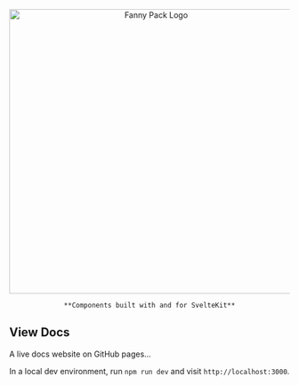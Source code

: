 <script lang="ts">
  import Logo from "/static/fanny-pack.svg";
</script>


<div id="home">
  <div id="img-container">
    <img src={Logo} alt="Fanny Pack Logo" />

    **Components built with and for SvelteKit**
  </div>

  ## View Docs
  A live docs website on GitHub pages...

  In a local dev environment, run `npm run dev` and visit `http://localhost:3000`.
</div>


<style>
  #home {
    
    & #img-container {
      text-align: center;

      & img {
        width: 512px;
      }
    }
  }
</style>
